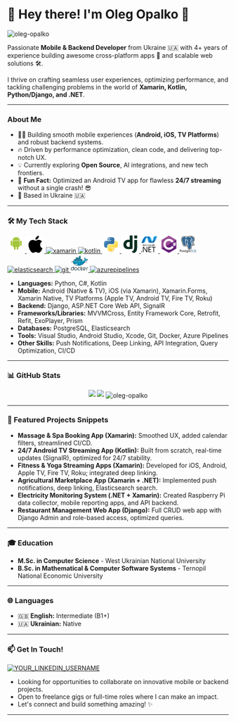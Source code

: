 # 👋 Hey there! I'm Oleg Opalko 🚀

<p align="left"> <img src="https://komarev.com/ghpvc/?username=oleg-opalko&label=Profile%20views&color=blueviolet&style=flat" alt="oleg-opalko" /> </p>

Passionate **Mobile & Backend Developer** from Ukraine 🇺🇦 with 4+ years of experience building awesome cross-platform apps 📱 and scalable web solutions 🛠️.

I thrive on crafting seamless user experiences, optimizing performance, and tackling challenging problems in the world of **Xamarin, Kotlin, Python/Django, and .NET**.

---

###  About Me

*   👨‍💻 Building smooth mobile experiences (**Android, iOS, TV Platforms**) and robust backend systems.
*   🔥 Driven by performance optimization, clean code, and delivering top-notch UX.
*   💡 Currently exploring **Open Source**, AI integrations, and new tech frontiers.
*   🚀 **Fun Fact:** Optimized an Android TV app for flawless **24/7 streaming** without a single crash! 😎
*   📍 Based in Ukraine 🇺🇦

---

### 🛠️ My Tech Stack

<p align="left">
    <a href="https://developer.android.com" target="_blank" rel="noreferrer"> <img src="https://raw.githubusercontent.com/devicons/devicon/master/icons/android/android-original-wordmark.svg" alt="android" width="40" height="40"/> </a>
    <a href="https://www.apple.com/ios/" target="_blank" rel="noreferrer"> <img src="https://raw.githubusercontent.com/devicons/devicon/master/icons/apple/apple-original.svg" alt="ios" width="40" height="40"/> </a>
    <a href="https://dotnet.microsoft.com/apps/xamarin" target="_blank" rel="noreferrer"> <img src="https://raw.githubusercontent.com/detain/svg-logos/780f25886640cef088af994184663aa60e7bada1/svg/xamarin.svg" alt="xamarin" width="40" height="40"/> </a>
    <a href="https://kotlinlang.org" target="_blank" rel="noreferrer"> <img src="https://www.vectorlogo.zone/logos/kotlinlang/kotlinlang-icon.svg" alt="kotlin" width="40" height="40"/> </a>
    <a href="https://www.python.org" target="_blank" rel="noreferrer"> <img src="https://raw.githubusercontent.com/devicons/devicon/master/icons/python/python-original.svg" alt="python" width="40" height="40"/> </a>
    <a href="https://www.djangoproject.com/" target="_blank" rel="noreferrer"> <img src="https://raw.githubusercontent.com/devicons/devicon/master/icons/django/django-plain.svg" alt="django" width="40" height="40"/> </a>
    <a href="https://dotnet.microsoft.com/" target="_blank" rel="noreferrer"> <img src="https://raw.githubusercontent.com/devicons/devicon/master/icons/dot-net/dot-net-original-wordmark.svg" alt="dotnet" width="40" height="40"/> </a>
    <a href="https://www.cprogramming.com/" target="_blank" rel="noreferrer"> <img src="https://raw.githubusercontent.com/devicons/devicon/master/icons/csharp/csharp-original.svg" alt="csharp" width="40" height="40"/> </a>
    <a href="https://www.postgresql.org" target="_blank" rel="noreferrer"> <img src="https://raw.githubusercontent.com/devicons/devicon/master/icons/postgresql/postgresql-original-wordmark.svg" alt="postgresql" width="40" height="40"/> </a>
    <a href="https://www.elastic.co" target="_blank" rel="noreferrer"> <img src="https://www.vectorlogo.zone/logos/elastic/elastic-icon.svg" alt="elasticsearch" width="40" height="40"/> </a>
    <a href="https://git-scm.com/" target="_blank" rel="noreferrer"> <img src="https://www.vectorlogo.zone/logos/git-scm/git-scm-icon.svg" alt="git" width="40" height="40"/> </a>
    <a href="https://www.docker.com/" target="_blank" rel="noreferrer"> <img src="https://raw.githubusercontent.com/devicons/devicon/master/icons/docker/docker-original-wordmark.svg" alt="docker" width="40" height="40"/> </a>
    <a href="https://azure.microsoft.com/en-us/services/devops/pipelines/" target="_blank" rel="noreferrer"> <img src="https://www.vectorlogo.zone/logos/microsoft_azure/microsoft_azure-icon.svg" alt="azurepipelines" width="40" height="40"/> </a>
</p>

*   **Languages:** Python, C#, Kotlin
*   **Mobile:** Android (Native & TV), iOS (via Xamarin), Xamarin.Forms, Xamarin Native, TV Platforms (Apple TV, Android TV, Fire TV, Roku)
*   **Backend:** Django, ASP.NET Core Web API, SignalR
*   **Frameworks/Libraries:** MVVMCross, Entity Framework Core, Retrofit, Refit, ExoPlayer, Prism
*   **Databases:** PostgreSQL, Elasticsearch
*   **Tools:** Visual Studio, Android Studio, Xcode, Git, Docker, Azure Pipelines
*   **Other Skills:** Push Notifications, Deep Linking, API Integration, Query Optimization, CI/CD

---

### 📊 GitHub Stats

<p align="center">
  <img height="180em" src="https://github-readme-stats.vercel.app/api?username=oleg-opalko&show_icons=true&theme=radical&include_all_commits=true&count_private=true"/>
  <img height="180em" src="https://github-readme-stats.vercel.app/api/top-langs/?username=oleg-opalko&layout=compact&langs_count=8&theme=radical"/>
  <img align="center" src="https://github-readme-streak-stats.herokuapp.com/?user=oleg-opalko&theme=radical" alt="oleg-opalko" />
</p>

---

### 🚀 Featured Projects Snippets

*   **Massage & Spa Booking App (Xamarin):** Smoothed UX, added calendar filters, streamlined CI/CD.
*   **24/7 Android TV Streaming App (Kotlin):** Built from scratch, real-time updates (SignalR), optimized for 24/7 stability.
*   **Fitness & Yoga Streaming Apps (Xamarin):** Developed for iOS, Android, Apple TV, Fire TV, Roku; integrated deep linking.
*   **Agricultural Marketplace App (Xamarin + .NET):** Implemented push notifications, deep linking, Elasticsearch search.
*   **Electricity Monitoring System (.NET + Xamarin):** Created Raspberry Pi data collector, mobile reporting apps, and API backend.
*   **Restaurant Management Web App (Django):** Full CRUD web app with Django Admin and role-based access, optimized queries.

---

### 🎓 Education

*   **M.Sc. in Computer Science** - West Ukrainian National University
*   **B.Sc. in Mathematical & Computer Software Systems** - Ternopil National Economic University

---

### 🌐 Languages

*   🇬🇧 **English:** Intermediate (B1+)
*   🇺🇦 **Ukrainian:** Native

---

### 📫 Get In Touch!

<p align="left">
<a href="https://linkedin.com/in/oleh-opalko-b10b7619b" target="blank"><img align="center" src="https://raw.githubusercontent.com/rahuldkjain/github-profile-readme-generator/master/src/images/icons/Social/linked-in-alt.svg" alt="YOUR_LINKEDIN_USERNAME" height="30" width="40" /></a>
</p>

*   Looking for opportunities to collaborate on innovative mobile or backend projects.
*   Open to freelance gigs or full-time roles where I can make an impact.
*   Let's connect and build something amazing! ✨

---
